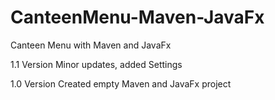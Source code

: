 # CanteenMenu-Maven-JavaFx
Canteen Menu with Maven and JavaFx

1.1 Version 
Minor updates, added Settings

1.0 Version
Created empty Maven and JavaFx project
